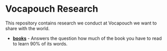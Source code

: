 # Vocapouch Research
This repository contains research we conduct at Vocapouch we want to share with the world.

- **[books](https://github.com/vocapouch/vocapouch-research/tree/master/books)** - Answers the question how much of the book you have to read to learn 90% of its words.
